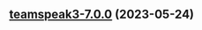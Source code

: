 

## [teamspeak3-7.0.0](https://github.com/succelle/charts/compare/teamspeak3-6.0.8...teamspeak3-7.0.0) (2023-05-24)


